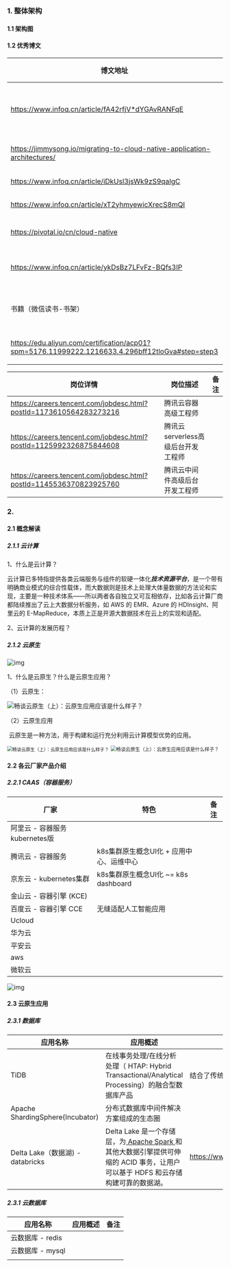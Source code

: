 ###  1. 整体架构

#### 1.1 架构图

#### 1.2 优秀博文

| 博文地址                                                     | 内容概述                                   | 备注 |
| ------------------------------------------------------------ | ------------------------------------------ | ---- |
| https://www.infoq.cn/article/fA42rfjV*dYGAvRANFqE            | 蚂蚁金服中间件与容器团队 -- 云原生应用解读 |      |
| https://jimmysong.io/migrating-to-cloud-native-application-architectures/ | 迁移到云原生应用架构                       |      |
| https://www.infoq.cn/article/iDkUsl3jsWk9zS9qaIgC            | 云原生生态周报                             |      |
| https://www.infoq.cn/article/xT2yhmyewicXrecS8mQI            | 云原生基石                                 |      |
| https://pivotal.io/cn/cloud-native                           | 云原生鼻祖-pivotal                         |      |
|                                                              |                                            |      |
| https://www.infoq.cn/article/ykDsBz7LFvFz-BQfs3IP            | 云计算发展历程（****）                     |      |
|                                                              |                                            |      |
| 书籍（微信读书-书架）                                        | 未来架构-从服务化到云原生                  |      |
| https://edu.aliyun.com/certification/acp01?spm=5176.11999222.1216633.4.296bff12tloGva#step=step3 | 阿里云云计算专业认证考试                   |      |



| 岗位详情                                                     | 岗位描述                           | 备注 |
| ------------------------------------------------------------ | ---------------------------------- | ---- |
| https://careers.tencent.com/jobdesc.html?postId=1173610564283273216 | 腾讯云容器高级工程师               |      |
| https://careers.tencent.com/jobdesc.html?postId=1125992326875844608 | 腾讯云serverless高级后台开发工程师 |      |
| https://careers.tencent.com/jobdesc.html?postId=1145536370823925760 | 腾讯云中间件高级后台开发工程师     |      |



### 2. 

#### 2.1 概念解读

##### 2.1.1 云计算

1、什么是云计算？

​		云计算已多特指提供各类云端服务与组件的软硬一体化***技术资源平台***，是一个带有明确商业模式的综合性载体，而大数据则是技术上处理大体量数据的方法论和实现，主要是一种技术体系——所以两者各自独立又可互相依存，比如各云计算厂商都陆续推出了云上大数据分析服务，如 AWS 的 EMR、Azure 的 HDInsight、阿里云的 E-MapReduce，本质上正是开源大数据技术在云上的实现和适配。

2、云计算的发展历程？

##### 2.1.2 云原生

![img](https://pic2.zhimg.com/80/v2-ccae214718d2510f10b03773460b8a25_hd.png)

1、什么是云原生？什么是云原生应用？

（1）云原生：

![畅谈云原生（上）：云原生应用应该是什么样子？](https://static.geekbang.org/infoq/5c7609825b419.png)

（2）云原生应用

​	 云原生是一种方法，用于构建和运行充分利用云计算模型优势的应用。

<img src="https://static.geekbang.org/infoq/5c76098114842.png" alt="畅谈云原生（上）：云原生应用应该是什么样子？" style="zoom:75%;" />

<img src="https://static001.infoq.cn/resource/image/5d/6e/5d3cf3ad2988beee45dc45f82427fd6e.png" alt="畅谈云原生（上）：云原生应用应该是什么样子？" style="zoom:80%;" />

#### 2.2 各云厂家产品介绍

##### 2.2.1 CAAS（容器服务）

| 厂家                          | 特色                                     | 备注 |
| ----------------------------- | ---------------------------------------- | ---- |
| 阿里云 - 容器服务kubernetes版 |                                          |      |
| 腾讯云 - 容器服务             | k8s集群原生概念UI化 + 应用中心、运维中心 |      |
| 京东云 - kubernetes集群       | k8s集群原生概念UI化  ~= k8s dashboard    |      |
| 金山云 - 容器引擎 (KCE)       |                                          |      |
| 百度云 - 容器引擎 CCE         | 无缝适配人工智能应用                     |      |
| Ucloud                        |                                          |      |
| 华为云                        |                                          |      |
| 平安云                        |                                          |      |
| aws                           |                                          |      |
| 微软云                        |                                          |      |

![img](https://pic4.zhimg.com/80/v2-12e258f75d5f7ceceb469e684815f30b_hd.jpg)

#### 2.3 云原生应用

##### 2.3.1 数据库

| 应用名称                         | 应用概述                                                     | 备注                                                 |
| -------------------------------- | ------------------------------------------------------------ | ---------------------------------------------------- |
| TiDB                             | 在线事务处理/在线分析处理（ HTAP: Hybrid Transactional/Analytical Processing）的融合型数据库产品 | 结合了传统的 RDBMS 和 NoSQL 的最佳特性的分布式数据库 |
| Apache ShardingSphere(Incubator) | 分布式数据库中间件解决方案组成的生态圈                       |                                                      |
| Delta Lake（数据湖) - databricks | Delta Lake 是一个存储层，为[ Apache Spark ](https://spark.apache.org/)和其他大数据引擎提供可伸缩的 ACID 事务，让用户可以基于 HDFS 和云存储构建可靠的数据湖。 | https://www.infoq.cn/article/8V7UcWWhXXeCg6xOsKvQ    |

##### 2.3.1 云数据库

| 应用名称         | 应用概述 | 备注 |
| ---------------- | -------- | ---- |
| 云数据库 - redis |          |      |
| 云数据库 - mysql |          |      |
|                  |          |      |

